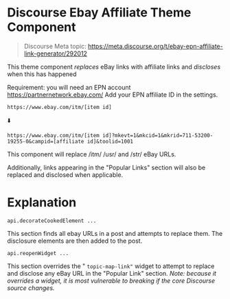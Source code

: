 # Discourse Ebay Affiliate Theme Component

> Discourse Meta topic: https://meta.discourse.org/t/ebay-epn-affiliate-link-generator/292012

This theme component *replaces* eBay links with affiliate links and *discloses* when this has happened

Requirement: you will need an EPN account https://partnernetwork.ebay.com/
Add your EPN affiliate ID in the settings. 

`https://www.ebay.com/itm/[item id]`

:arrow_down: 

`https://www.ebay.com/itm/[item id]?mkevt=1&mkcid=1&mkrid=711-53200-19255-0&campid=[affiliate id]&toolid=1001`

This component will replace /itm/ /usr/ and /str/ eBay URLs.

Additionally, links appearing in the "Popular Links" section will also be replaced and disclosed when applicable.

# Explanation
```
api.decorateCookedElement ...
```
This section finds all ebay URLs in a post and attempts to replace them. The disclosure elements are then added to the post.

```
api.reopenWidget ...
```
This section overrides the " ```topic-map-link"``` widget to attempt to replace and disclose any eBay URL in the "Popular Link" section. *Note: because it overrides a widget, it is most vulnerable to breaking if the core Discourse source changes.*
